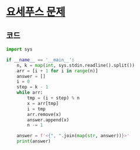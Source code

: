 # [요세푸스 문제](https://www.acmicpc.net/problem/1158)

## 코드
```python
import sys

if __name__ == '__main__':
    n, k = map(int, sys.stdin.readline().split())
    arr = [i + 1 for i in range(n)]
    answer = []
    i = 0
    step = k - 1
    while arr:
        tmp = (i + step) % n
        x = arr[tmp]
        i = tmp
        arr.remove(x)
        answer.append(x)
        n -= 1

    answer = f'<{", ".join(map(str, answer))}>'
    print(answer)

```